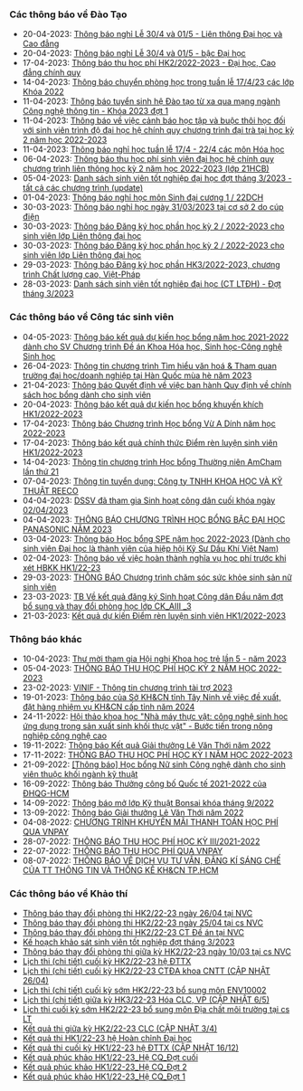 ### Các thông báo về Đào Tạo
 - 20-04-2023: [Thông báo nghỉ Lễ 30/4 và 01/5 - Liên thông Đại học và Cao đẳng](https://www.hcmus.edu.vn/component/content/article/197-phong-dao-tao/thong-bao-lien-thong-dai-hoc/thong-bao-khac_lt/4967-thong-bao-nghi-le-30-4-va-01-5-lien-thong-dai-hoc-va-cao-dang?Itemid=437)
 - 20-04-2023: [Thông báo nghỉ Lễ 30/4 và 01/5 - bậc Đại học](https://www.hcmus.edu.vn/component/content/article/191-phong-dao-tao/thong-bao-he-chinh-quy/thong-bao-khac/4965-thong-bao-nghi-le-30-4-va-01-5-bac-dai-hoc?Itemid=437)
 - 17-04-2023: [Thông báo thu học phí HK2/2022-2023 - Đại học, Cao đẳng chính quy](https://www.hcmus.edu.vn/component/content/article/187-phong-dao-tao/thong-bao-he-chinh-quy/hoc-phi/4962-thong-bao-thu-hoc-phi-hk2-2022-2023-dai-hoc-cao-dang-chinh-quy?Itemid=437)
 - 14-04-2023: [Thông báo chuyển phòng học trong tuần lễ 17/4/23 các lớp Khóa 2022](https://www.hcmus.edu.vn/component/content/article/185-phong-dao-tao/thong-bao-he-chinh-quy/thay-doi-lich-hoc-phong-hoc/4958-thong-bao-chuyen-phong-hoc-trong-tuan-le-17-4-23-cac-lop-khoa-2022?Itemid=437)
 - 11-04-2023: [Thông báo tuyển sinh hệ Đào tạo từ xa qua mạng ngành Công nghệ thông tin - Khóa 2023 đợt 1](https://www.hcmus.edu.vn/component/content/article/205-phong-dao-tao/thong-bao-he-dao-tao-tu-xa/tuyen-sinh_tx/4957-thong-bao-tuyen-sinh-he-dao-tao-tu-xa-qua-mang-nganh-cong-nghe-thong-tin-khoa-2023-dot-1?Itemid=437)
 - 11-04-2023: [Thông báo về việc cảnh báo học tập và buộc thôi học đối với sinh viên trình độ đại học hệ chính quy chương trình đại trà tại học kỳ 2 năm học 2022-2023](https://www.hcmus.edu.vn/component/content/article/191-phong-dao-tao/thong-bao-he-chinh-quy/thong-bao-khac/4955-thong-bao-ve-viec-canh-bao-hoc-tap-va-buoc-thoi-hoc-doi-voi-sinh-vien-trinh-do-dai-hoc-he-chinh-quy-chuong-trinh-dai-tra-tai-hoc-ky-2-nam-hoc-2022-2023?Itemid=437)
 - 11-04-2023: [Thông báo nghỉ học tuần lễ 17/4 - 22/4 các môn Hóa học](https://www.hcmus.edu.vn/component/content/article/185-phong-dao-tao/thong-bao-he-chinh-quy/thay-doi-lich-hoc-phong-hoc/4954-thong-bao-nghi-hoc-tuan-le-17-4-22-4-cac-mon-hoa-hoc?Itemid=437)
 - 06-04-2023: [Thông báo thu học phí sinh viên đại học hệ chính quy chương trình liên thông học kỳ 2 năm học 2022-2023 (lớp 21HCB)](https://www.hcmus.edu.vn/component/content/article/194-phong-dao-tao/thong-bao-lien-thong-dai-hoc/hoc-phi_lt/4947-thong-bao-thu-hoc-phi-sinh-vien-dai-hoc-he-chinh-quy-chuong-trinh-lien-thong-hoc-ky-2-nam-hoc-2022-2023-lop-21hcb?Itemid=437)
 - 05-04-2023: [Danh sách sinh viên tốt nghiệp đại học đợt tháng 3/2023 - tất cả các chương trình (update)](https://www.hcmus.edu.vn/component/content/article/189-phong-dao-tao/thong-bao-he-chinh-quy/tot-nghiep/4931-danh-sach-sinh-vien-tot-nghiep-dai-hoc-dot-thang-3-2023-tat-ca-cac-chuong-trinh-update?Itemid=437)
 - 01-04-2023: [Thông báo nghỉ học môn Sinh đại cương 1 / 22DCH](https://www.hcmus.edu.vn/component/content/article/117-phong-dao-tao/4940-thong-bao-nghi-hoc-mon-sinh-dai-cuong-1-22dch?Itemid=437)
 - 30-03-2023: [Thông báo nghỉ học ngày 31/03/2023 tại cơ sở 2 do cúp điện](https://www.hcmus.edu.vn/component/content/article/191-phong-dao-tao/thong-bao-he-chinh-quy/thong-bao-khac/4938-thong-bao-nghi-hoc-ngay-31-03-2023-tai-co-so-2-do-cup-dien?Itemid=437)
 - 30-03-2023: [Thông báo Đăng ký học phần học kỳ 2 / 2022-2023 cho sinh viên lớp Liên thông đại học](https://www.hcmus.edu.vn/component/content/article/193-phong-dao-tao/thong-bao-lien-thong-dai-hoc/dang-ky-hoc-phan_lt/4937-thong-baodang-ky-hoc-phan-hoc-ky-2-2022-2023-cho-sinh-vien-lop-lien-thong-dai-hoc?Itemid=437)
 - 30-03-2023: [Thông báo Đăng ký học phần học kỳ 2 / 2022-2023 cho sinh viên lớp Liên thông đại học](https://www.hcmus.edu.vn/component/content/article/193-phong-dao-tao/thong-bao-lien-thong-dai-hoc/dang-ky-hoc-phan_lt/4936-thong-bao-dang-ky-hoc-phan-hoc-ky-2-2022-2023-cho-sinh-vien-lop-lien-thong-dai-hoc?Itemid=437)
 - 29-03-2023: [Thông báo Đăng ký học phần HK3/2022-2023, chương trình Chất lượng cao, Việt-Pháp](https://www.hcmus.edu.vn/component/content/article/186-phong-dao-tao/thong-bao-he-chinh-quy/dang-ky-hoc-phan/4934-thong-bao-dang-ky-hoc-phan-hk3-2022-2023-chuong-trinh-chat-luong-cao-viet-phap?Itemid=437)
 - 28-03-2023: [Danh sách sinh viên tốt nghiêp đại học (CT LTĐH) - Đợt tháng 3/2023](https://www.hcmus.edu.vn/component/content/article/195-phong-dao-tao/thong-bao-lien-thong-dai-hoc/tot-nghiep_lt/4933-danh-sach-sinh-vien-tot-nghiep-dai-hoc-ct-ltdh-dot-thang-3-2023?Itemid=437)
### Các thông báo về Công tác sinh viên
 - 04-05-2023: [Thông báo kết quả dự kiến học bổng năm học 2021-2022 dành cho SV Chương trình Đề án Khoa Hóa học, Sinh học-Công nghệ Sinh học](https://www.hcmus.edu.vn/component/content/article/125-cong-tac-sinh-vien/thong-bao-hoc-bong/4981-thong-bao-ket-qua-du-kien-hoc-bong-nam-hoc-2021-2022-danh-cho-sv-chuong-trinh-de-an-khoa-hoa-hoc-sinh-hoc-cong-nghe-sinh-hoc?Itemid=437)
 - 26-04-2023: [Thông tin chương trình Tìm hiểu văn hoá & Tham quan trường đại học/doanh nghiệp tại Hàn Quốc mùa hè năm 2023](https://www.hcmus.edu.vn/component/content/article/109-cong-tac-sinh-vien/thong-tin-danh-cho-sinh-vien/4975-thong-tin-chuong-trinh-tim-hieu-van-hoa-tham-quan-truong-dai-hoc-doanh-nghiep-tai-han-quoc-mua-he-nam-2023?Itemid=437)
 - 21-04-2023: [Thông báo Quyết định về việc ban hành Quy định về chính sách học bổng dành cho sinh viên](https://www.hcmus.edu.vn/component/content/article/109-cong-tac-sinh-vien/thong-tin-danh-cho-sinh-vien/4970-thong-bao-quyet-dinh-ve-viec-ban-hanh-quy-dinh-ve-chinh-sach-hoc-bong-danh-cho-sinh-vien?Itemid=437)
 - 20-04-2023: [Thông báo kết quả dự kiến học bổng khuyến khích HK1/2022-2023 ](https://www.hcmus.edu.vn/component/content/article/125-cong-tac-sinh-vien/thong-bao-hoc-bong/4969-thong-bao-ket-qua-du-kien-hoc-bong-khuyen-khich-hk1-2022-2023?Itemid=437)
 - 17-04-2023: [Thông báo Chương trình Học bổng Vừ A Dính năm học 2022-2023](https://www.hcmus.edu.vn/component/content/article/125-cong-tac-sinh-vien/thong-bao-hoc-bong/4963-thong-bao-chuong-trinh-hoc-bong-vu-a-dinh-nam-hoc-2022-2023?Itemid=437)
 - 17-04-2023: [Thông báo kết quả chính thức Điểm rèn luyện sinh viên HK1/2022-2023](https://www.hcmus.edu.vn/component/content/article/127-cong-tac-sinh-vien/thong-bao-diem-ren-luyen/4961-thong-bao-ket-qua-chinh-thuc-diem-ren-luyen-sinh-vien-hk1-2022-2023?Itemid=437)
 - 14-04-2023: [Thông tin chương trình Học bổng Thường niên AmCham lần thứ 21 ](https://www.hcmus.edu.vn/component/content/article/125-cong-tac-sinh-vien/thong-bao-hoc-bong/4960-thong-tin-chuong-trinh-hoc-bong-thuong-nien-amcham-lan-thu-21?Itemid=437)
 - 07-04-2023: [Thông tin tuyển dụng: Công ty TNHH KHOA HỌC VÀ KỸ THUẬT REECO](https://www.hcmus.edu.vn/component/content/article/109-cong-tac-sinh-vien/thong-tin-danh-cho-sinh-vien/4948-thong-tin-tuyen-dung-cong-ty-tnhh-khoa-hoc-va-ky-thuat-reeco?Itemid=437)
 - 04-04-2023: [DSSV đã tham gia Sinh hoạt công dân cuối khóa ngày 02/04/2023](https://www.hcmus.edu.vn/component/content/article/130-cong-tac-sinh-vien/thong-bao-sinh-hoat-cong-dan/4945-dssv-da-tham-gia-sinh-hoat-cong-dan-cuoi-khoa-ngay-02-04-2023?Itemid=437)
 - 04-04-2023: [THÔNG BÁO CHƯƠNG TRÌNH HỌC BỔNG BẬC ĐẠI HỌC PANASONIC NĂM 2023](https://www.hcmus.edu.vn/component/content/article/125-cong-tac-sinh-vien/thong-bao-hoc-bong/4944-thong-bao-chuong-trinh-hoc-bong-bac-dai-hoc-panasonic-nam-2023?Itemid=437)
 - 03-04-2023: [Thông báo Học bổng SPE năm học 2022-2023 (Dành cho sinh viên Đại học là thành viên của hiệp hội Kỹ Sư Dầu Khí Việt Nam)](https://www.hcmus.edu.vn/component/content/article/125-cong-tac-sinh-vien/thong-bao-hoc-bong/4942-thong-bao-hoc-bong-spe-nam-hoc-2022-2023-danh-cho-sinh-vien-dai-hoc-la-thanh-vien-cua-hiep-hoi-ky-su-dau-khi-viet-nam?Itemid=437)
 - 02-04-2023: [Thông báo về việc hoàn thành nghĩa vụ học phí trước khi xét HBKK HK1/22-23](https://www.hcmus.edu.vn/component/content/article/125-cong-tac-sinh-vien/thong-bao-hoc-bong/4941-thong-bao-ve-viec-hoan-thanh-nghia-vu-hoc-phi-truoc-khi-xet-hbkk-hk1-22-23?Itemid=437)
 - 29-03-2023: [THÔNG BÁO Chương trình chăm sóc sức khỏe sinh sản nữ sinh viên](https://www.hcmus.edu.vn/component/content/article/109-cong-tac-sinh-vien/thong-tin-danh-cho-sinh-vien/4935-thong-bao-chuong-trinh-cham-soc-suc-khoe-sinh-san-nu-sinh-vien?Itemid=437)
 - 23-03-2023: [TB Về kết quả đăng ký Sinh hoạt Công dân Đầu năm đợt bổ sung và thay đổi phòng học lớp  CK_AIII _3](https://www.hcmus.edu.vn/component/content/article/130-cong-tac-sinh-vien/thong-bao-sinh-hoat-cong-dan/4922-tb-ve-ket-qua-dang-ky-sinh-hoat-cong-dan-dau-nam-dot-bo-sung-va-thay-doi-phong-hoc-lop-ck-aiii-3?Itemid=437)
 - 21-03-2023: [Kết quả dự kiến Điểm rèn luyện sinh viên HK1/2022-2023](https://www.hcmus.edu.vn/component/content/article/127-cong-tac-sinh-vien/thong-bao-diem-ren-luyen/4916-ket-qua-du-kien-diem-ren-luyen-sinh-vien-hk1-2022-2023?Itemid=437)
### Thông báo khác
 - 10-04-2023: [Thư mời tham gia Hội nghị Khoa học trẻ lần 5 - năm 2023](https://www.hcmus.edu.vn/component/content/article?id=4953:thu-moi-tham-gia-hoi-nghi-khoa-hoc-tre-lan-5-nam-2023&catid=100&Itemid=437)
 - 05-04-2023: [THÔNG BÁO THU HỌC PHÍ HỌC KỲ 2 NĂM HỌC 2022-2023](https://www.hcmus.edu.vn/component/content/article/156-ke-hoach-tai-chinh/thong-bao-danh-cho-sinh-vien/4946-thong-bao-thu-hoc-phi-hoc-ky-2-nam-hoc-2022-2023?Itemid=437)
 - 23-02-2023: [VINIF - Thông tin chương trình tài trợ 2023](https://www.hcmus.edu.vn/component/content/article?id=4874:vinif-thong-tin-chuong-trinh-tai-tro-2023&catid=100&Itemid=437)
 - 19-01-2023: [Thông báo của Sở KH&CN tỉnh Tây Ninh về việc đề xuất, đặt hàng nhiệm vụ KH&CN cấp tỉnh năm 2024](https://www.hcmus.edu.vn/component/content/article?id=4825:thong-bao-cua-so-kh-cn-tinh-tay-ninh-ve-viec-de-xuat-dat-hang-nhiem-vu-kh-cn-cap-tinh-nam-2024&catid=100&Itemid=437)
 - 24-11-2022: [Hội thảo khoa học "Nhà máy thực vật: công nghệ sinh học ứng dụng trong sản xuất sinh khối thực vật" - Bước tiến trong nông nghiệp công nghệ cao](https://www.hcmus.edu.vn/component/content/article?id=4730:hoi-thao-khoa-hoc-nha-may-thuc-vat-cong-nghe-sinh-hoc-ung-dung-trong-san-xuat-sinh-khoi-thuc-vat-buoc-tien-trong-nong-nghiep-cong-nghe-cao&catid=100&Itemid=437)
 - 19-11-2022: [Thông báo Kết quả Giải thưởng Lê Văn Thới năm 2022](https://www.hcmus.edu.vn/component/content/article?id=4722:thong-bao-ket-qua-giai-thuong-le-van-thoi-nam-2022&catid=100&Itemid=437)
 - 17-11-2022: [THÔNG BÁO THU HỌC PHÍ HỌC KỲ I NĂM HỌC 2022-2023](https://www.hcmus.edu.vn/component/content/article/156-ke-hoach-tai-chinh/thong-bao-danh-cho-sinh-vien/4718-thong-bao-thu-hoc-phi-hoc-ky-i-nam-hoc-2022-2023?Itemid=437)
 - 21-09-2022: [[Thông báo] Học bổng Nữ sinh Công nghệ dành cho sinh viên thuộc khối ngành kỹ thuật](https://www.hcmus.edu.vn/component/content/article/104-quan-he-doi-ngoai/thông-tin-dành-cho-sinh-viên/4591-thong-bao-hoc-bong-nu-sinh-cong-nghe-danh-cho-sinh-vien-thuoc-khoi-nganh-ky-thuat?Itemid=437)
 - 16-09-2022: [Thông báo Thưởng công bố Quốc tế 2021-2022 của ĐHQG-HCM](https://www.hcmus.edu.vn/component/content/article?id=4582:thong-bao-thuong-cong-bo-quoc-te-2021-2022-cua-dhqg-hcm&catid=100&Itemid=437)
 - 14-09-2022: [Thông báo mở lớp Kỹ thuật Bonsai khóa tháng 9/2022](https://www.hcmus.edu.vn/component/content/article?id=4575:thong-bao-mo-lop-ky-thuat-bonsai-khoa-thang-9-2022&catid=100&Itemid=437)
 - 13-09-2022: [Thông báo Giải thưởng Lê Văn Thới năm 2022](https://www.hcmus.edu.vn/component/content/article?id=4574:thong-bao-giai-thuong-le-van-thoi-nam-2022&catid=100&Itemid=437)
 - 04-08-2022: [CHƯƠNG TRÌNH KHUYẾN MÃI THANH TOÁN HỌC PHÍ QUA VNPAY](https://www.hcmus.edu.vn/component/content/article/156-ke-hoach-tai-chinh/thong-bao-danh-cho-sinh-vien/4499-chuong-trinh-khuyen-mai-thanh-toan-hoc-phi-qua-vnpay?Itemid=437)
 - 28-07-2022: [THÔNG BÁO THU HỌC PHÍ HỌC KỲ III/2021-2022](https://www.hcmus.edu.vn/component/content/article/156-ke-hoach-tai-chinh/thong-bao-danh-cho-sinh-vien/4480-thong-bao-thu-hoc-phi-hoc-ky-iii-2021-2022?Itemid=437)
 - 22-07-2022: [THÔNG BÁO THU HỌC PHÍ QUA VNPAY](https://www.hcmus.edu.vn/component/content/article/156-ke-hoach-tai-chinh/thong-bao-danh-cho-sinh-vien/4465-thong-bao-thu-hoc-phi-qua-vnpay?Itemid=437)
 - 08-07-2022: [THÔNG  BÁO VỀ DỊCH VỤ TƯ VẤN, ĐĂNG KÍ SÁNG CHẾ CỦA TT THÔNG TIN VÀ THỐNG KÊ KH&CN TP.HCM](https://www.hcmus.edu.vn/component/content/article?id=4442:thong-bao-ve-dich-vu-tu-van-dang-ki-sang-che-cua-tt-thong-tin-va-thong-ke-kh-cn-tphcm&catid=100&Itemid=437)
### Các thông báo về Khảo thí
 - [Thông báo thay đổi phòng thi HK2/22-23 ngày 26/04 tại NVC](http://ktdbcl.hcmus.edu.vn/index.php/thong-bao/706-thong-bao-thay-d-i-phong-thi-hk2-22-23-ngay-26-04)
 - [Thông báo thay đổi phòng thi HK2/22-23 ngày 25/04 tại cs NVC](http://ktdbcl.hcmus.edu.vn/index.php/thong-bao/702-thong-bao-thay-d-i-phong-thi-hk2-22-23-ngay-25-04-t-i-cs-nvc)
 - [Thông báo thay đổi phòng thi HK2/22-23 CT Đề án tại NVC](http://ktdbcl.hcmus.edu.vn/index.php/thong-bao/698-thong-bao-thay-d-i-phong-thi-hk2-22-23-ct-d-an-t-i-nvc)
 - [Kế hoạch khảo sát sinh viên tốt nghiệp đợt tháng 3/2023](http://ktdbcl.hcmus.edu.vn/index.php/thong-bao/692-k-ho-ch-kh-o-sat-sinh-vien-t-t-nghi-p-d-t-thang-3-2023)
 - [Thông báo thay đổi phòng thi giữa kỳ HK2/22-23 ngày 10/03 tại cs NVC](http://ktdbcl.hcmus.edu.vn/index.php/thong-bao/680-thong-bao-thay-d-i-phong-thi-gi-a-ky-hk2-22-23-ngay-10-03-t-i-cs-nvc)
 - [Lịch thi (chi tiết) cuối kỳ HK2/22-23 hệ ĐTTX](http://ktdbcl.hcmus.edu.vn/index.php/cong-tac-kh-o-thi/l-ch-thi-h-c-ky/707-l-ch-thi-chi-ti-t-cu-i-ky-hk2-22-23-h-dttx)
 - [Lịch thi (chi tiết) cuối kỳ HK2/22-23 CTĐA khoa CNTT (CẬP NHẬT 26/04)](http://ktdbcl.hcmus.edu.vn/index.php/cong-tac-kh-o-thi/l-ch-thi-h-c-ky/705-l-ch-thi-chi-ti-t-cu-i-ky-hk2-22-23-ctda-khoa-cntt)
 - [Lịch thi (chi tiết) cuối kỳ sớm HK2/22-23 bổ sung môn ENV10002](http://ktdbcl.hcmus.edu.vn/index.php/cong-tac-kh-o-thi/l-ch-thi-h-c-ky/704-l-ch-thi-chi-ti-t-cu-i-ky-s-m-hk2-22-23-b-sung-mon-env10002)
 - [Lịch thi (chi tiết) giữa kỳ HK3/22-23 Hóa CLC, VP (CẬP NHẬT 6/5)](http://ktdbcl.hcmus.edu.vn/index.php/cong-tac-kh-o-thi/l-ch-thi-h-c-ky/703-l-ch-thi-chi-ti-t-gi-a-ky-hk3-22-23-hoa-clc-vp)
 - [Lịch thi cuối kỳ sớm HK2/22-23 bổ sung môn Địa chất môi trường tại cs LT](http://ktdbcl.hcmus.edu.vn/index.php/cong-tac-kh-o-thi/l-ch-thi-h-c-ky/701-l-ch-thi-cu-i-ky-s-m-hk2-22-23-b-sung-mon-d-a-ch-t-moi-tru-ng-t-i-cs-lt)
 - [Kết quả thi giữa kỳ HK2/22-23 CLC (CẬP NHẬT 3/4)](http://ktdbcl.hcmus.edu.vn/index.php/cong-tac-kh-o-thi/k-t-qu-thi-h-c-ky/671-k-t-qu-thi-gi-a-ky-hk2-22-23-clc)
 - [Kết quả thi HK1/22-23 hệ Hoàn chỉnh Đại học](http://ktdbcl.hcmus.edu.vn/index.php/cong-tac-kh-o-thi/k-t-qu-thi-h-c-ky/663-k-t-qu-thi-hk1-22-23-h-hoan-ch-nh-d-i-h-c)
 - [Kết quả thi cuối kỳ HK1/22-23 hệ ĐTTX (CẬP NHẬT 16/12)](http://ktdbcl.hcmus.edu.vn/index.php/cong-tac-kh-o-thi/k-t-qu-thi-h-c-ky/639-k-t-qu-thi-cu-i-ky-hk1-22-23-h-dttx)
 - [Kết quả phúc khảo HK1/22-23_Hệ CQ_Đợt cuối](http://ktdbcl.hcmus.edu.vn/index.php/cong-tac-kh-o-thi/k-t-qu-phuc-tra/691-k-t-qu-phuc-kh-o-hk1-22-23-h-cq-d-t-cu-i)
 - [Kết quả phúc khảo HK1/22-23_Hệ CQ_Đợt 2](http://ktdbcl.hcmus.edu.vn/index.php/cong-tac-kh-o-thi/k-t-qu-phuc-tra/690-k-t-qu-phuc-kh-o-hk1-22-23-h-cq-d-t-2)
 - [Kết quả phúc khảo HK1/22-23_Hệ CQ_Đợt 1](http://ktdbcl.hcmus.edu.vn/index.php/cong-tac-kh-o-thi/k-t-qu-phuc-tra/689-k-t-qu-phuc-kh-o-hk1-22-23-h-cq-d-t-1)
